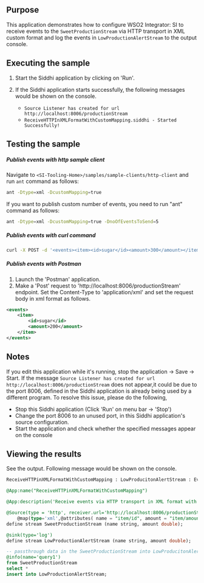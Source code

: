 ## Purpose

This application demonstrates how to configure WSO2 Integrator: SI to receive events to the `SweetProductionStream` via HTTP transport in XML custom format and log the  events in `LowProductionAlertStream` to the output console.

## Executing the sample

1. Start the Siddhi application by clicking on 'Run'.
2. If the Siddhi application starts successfully, the following messages would be shown on the console.

	* `Source Listener has created for url http://localhost:8006/productionStream`
	* `ReceiveHTTPInXMLFormatWithCustomMapping.siddhi - Started Successfully!`

## Testing the sample

##### Publish events with http sample client

Navigate to `<SI-Tooling-Home>/samples/sample-clients/http-client` and run `ant` command as follows:

```bash
ant -Dtype=xml -DcustomMapping=true
```

If you want to publish custom number of events, you need to run "ant" command as follows:

```bash
ant -Dtype=xml -DcustomMapping=true -DnoOfEventsToSend=5
```

##### Publish events with curl command

```bash
curl -X POST -d '<events><item><id>sugar</id><amount>300</amount></item></events>' http://localhost:8006/productionStream --header "Content-Type:application/xml"
```

##### Publish events with Postman

1. Launch the 'Postman' application.
2. Make a 'Post' request to 'http://localhost:8006/productionStream' endpoint. Set the Content-Type to 'application/xml' and set the request body in xml format as follows.

```xml
<events>
	<item>
		<id>sugar</id>
		<amount>200</amount>
	</item>
</events>
```

## Notes

If you edit this application while it's running, stop the application -> Save -> Start.
If the message `Source Listener has created for url http://localhost:8006/productionStream` does not appear,it could be due to the port 8006, defined in the Siddhi application is already being used by a different program. To resolve this issue, please do the following,

* Stop this Siddhi application (Click 'Run' on menu bar -> 'Stop')
* Change the port 8006 to an unused port, in this Siddhi application's source configuration.
* Start the application and check whether the specified messages appear on the console

## Viewing the results

See the output. Following message would be shown on the console.

```bash
ReceiveHTTPinXMLFormatWithCustomMapping : LowProducitonAlertStream : Event{timestamp=1511939868628, data=[sugar, 300.0], isExpired=false}
```

```sql
@App:name("ReceiveHTTPinXMLFormatWithCustomMapping")

@App:description('Receive events via HTTP transport in XML format with custom mapping and view the output on the console.')

@Source(type = 'http', receiver.url='http://localhost:8006/productionStream', basic.auth.enabled='false',
    @map(type='xml',@attributes( name = "item/id", amount = "item/amount")))
define stream SweetProductionStream (name string, amount double);

@sink(type='log')
define stream LowProductionAlertStream (name string, amount double);

-- passthrough data in the SweetProductionStream into LowProducitonAlertStream
@info(name='query1')
from SweetProductionStream
select *
insert into LowProductionAlertStream;
```
